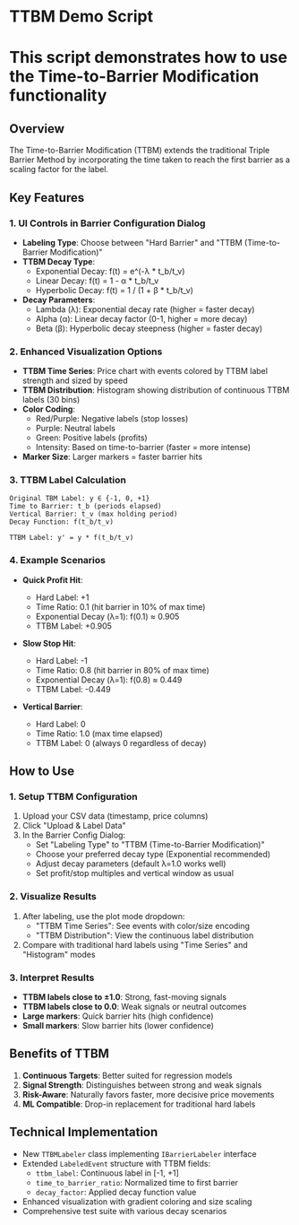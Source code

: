 # TTBM Demo Script
# This script demonstrates how to use the Time-to-Barrier Modification functionality

## Overview
The Time-to-Barrier Modification (TTBM) extends the traditional Triple Barrier Method by incorporating the time taken to reach the first barrier as a scaling factor for the label.

## Key Features

### 1. **UI Controls in Barrier Configuration Dialog**
- **Labeling Type**: Choose between "Hard Barrier" and "TTBM (Time-to-Barrier Modification)"
- **TTBM Decay Type**: 
  - Exponential Decay: f(t) = e^(-λ * t_b/t_v)
  - Linear Decay: f(t) = 1 - α * t_b/t_v  
  - Hyperbolic Decay: f(t) = 1 / (1 + β * t_b/t_v)
- **Decay Parameters**:
  - Lambda (λ): Exponential decay rate (higher = faster decay)
  - Alpha (α): Linear decay factor (0-1, higher = more decay)
  - Beta (β): Hyperbolic decay steepness (higher = faster decay)

### 2. **Enhanced Visualization Options**
- **TTBM Time Series**: Price chart with events colored by TTBM label strength and sized by speed
- **TTBM Distribution**: Histogram showing distribution of continuous TTBM labels (30 bins)
- **Color Coding**: 
  - Red/Purple: Negative labels (stop losses)
  - Purple: Neutral labels 
  - Green: Positive labels (profits)
  - Intensity: Based on time-to-barrier (faster = more intense)
- **Marker Size**: Larger markers = faster barrier hits

### 3. **TTBM Label Calculation**
```
Original TBM Label: y ∈ {-1, 0, +1}
Time to Barrier: t_b (periods elapsed)
Vertical Barrier: t_v (max holding period)
Decay Function: f(t_b/t_v)

TTBM Label: y' = y * f(t_b/t_v)
```

### 4. **Example Scenarios**
- **Quick Profit Hit**: 
  - Hard Label: +1
  - Time Ratio: 0.1 (hit barrier in 10% of max time)
  - Exponential Decay (λ=1): f(0.1) ≈ 0.905
  - TTBM Label: +0.905

- **Slow Stop Hit**:
  - Hard Label: -1  
  - Time Ratio: 0.8 (hit barrier in 80% of max time)
  - Exponential Decay (λ=1): f(0.8) ≈ 0.449
  - TTBM Label: -0.449

- **Vertical Barrier**: 
  - Hard Label: 0
  - Time Ratio: 1.0 (max time elapsed)
  - TTBM Label: 0 (always 0 regardless of decay)

## How to Use

### 1. **Setup TTBM Configuration**
1. Upload your CSV data (timestamp, price columns)
2. Click "Upload & Label Data"
3. In the Barrier Config Dialog:
   - Set "Labeling Type" to "TTBM (Time-to-Barrier Modification)"
   - Choose your preferred decay type (Exponential recommended)
   - Adjust decay parameters (default λ=1.0 works well)
   - Set profit/stop multiples and vertical window as usual

### 2. **Visualize Results**
1. After labeling, use the plot mode dropdown:
   - "TTBM Time Series": See events with color/size encoding
   - "TTBM Distribution": View the continuous label distribution
2. Compare with traditional hard labels using "Time Series" and "Histogram" modes

### 3. **Interpret Results**
- **TTBM labels close to ±1.0**: Strong, fast-moving signals
- **TTBM labels close to 0.0**: Weak signals or neutral outcomes
- **Large markers**: Quick barrier hits (high confidence)
- **Small markers**: Slow barrier hits (lower confidence)

## Benefits of TTBM
1. **Continuous Targets**: Better suited for regression models
2. **Signal Strength**: Distinguishes between strong and weak signals
3. **Risk-Aware**: Naturally favors faster, more decisive price movements
4. **ML Compatible**: Drop-in replacement for traditional hard labels

## Technical Implementation
- New `TTBMLabeler` class implementing `IBarrierLabeler` interface
- Extended `LabeledEvent` structure with TTBM fields:
  - `ttbm_label`: Continuous label in [-1, +1]
  - `time_to_barrier_ratio`: Normalized time to first barrier
  - `decay_factor`: Applied decay function value
- Enhanced visualization with gradient coloring and size scaling
- Comprehensive test suite with various decay scenarios
